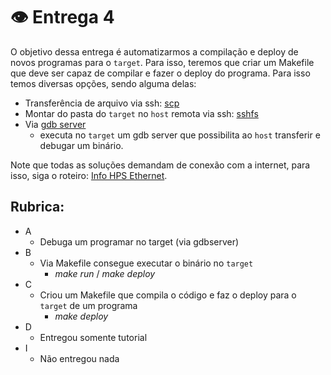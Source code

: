 #  👁 Entrega 4

O objetivo dessa entrega é automatizarmos a compilação e deploy de novos programas para o `target`. Para isso, teremos que criar um Makefile que deve ser capaz de compilar e fazer o deploy do programa. Para isso temos diversas opções, sendo alguma delas:

- Transferência de arquivo via ssh: [scp](http://www.hypexr.org/linux_scp_help.php)
- Montar do pasta do `target` no `host` remota via ssh: [sshfs](https://en.wikipedia.org/wiki/SSHFS)
- Via [gdb server](https://www.linux.com/news/remote-cross-target-debugging-gdb-and-gdbserver)
    - executa no `target` um gdb server que possibilita ao `host` transferir e debugar um binário.

Note que todas as soluções demandam de conexão com a internet, para isso, siga o roteiro: [Info HPS Ethernet](/info-HPS-ethernet/).

## Rubrica:

- A 
    - Debuga um programar no target (via gdbserver)
- B
    - Via Makefile consegue executar o binário no `target`
        - *make run* / *make deploy*
- C
    - Criou um Makefile que compila o código e faz o deploy para o `target` de um programa
        - *make deploy*
- D 
    - Entregou somente tutorial
- I
    - Não entregou nada
